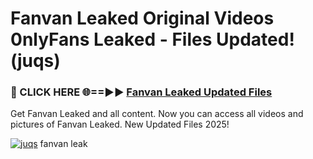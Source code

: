 # Fanvan Leaked Original Videos 0nlyFans Leaked - Files Updated! (juqs)

<h3>🔴 CLICK HERE 🌐==►► <a href="https://tinyurl.com/2jnfzry5" rel="nofollow">Fanvan Leaked Updated Files</a></h3>

Get Fanvan Leaked and all content. Now you can access all videos and pictures of Fanvan Leaked. New Updated Files 2025!

[![juqs](https://i.imgur.com/GyGTBgg.gif)](https://tinyurl.com/2jnfzry5)
fanvan leak